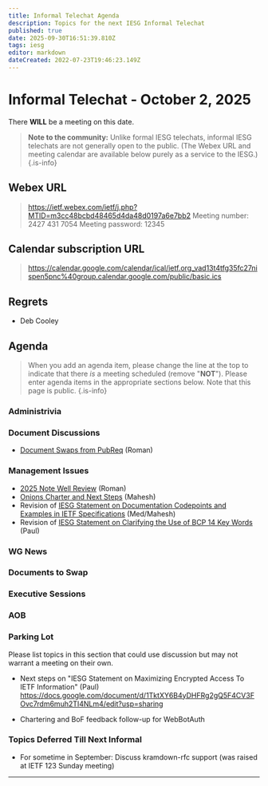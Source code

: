 ```yaml
---
title: Informal Telechat Agenda
description: Topics for the next IESG Informal Telechat
published: true
date: 2025-09-30T16:51:39.810Z
tags: iesg
editor: markdown
dateCreated: 2022-07-23T19:46:23.149Z
---
```


# Informal Telechat - October 2, 2025

There **WILL** be a meeting on this date.

> **Note to the community:** Unlike formal IESG telechats, informal IESG telechats are not generally open to the public. (The Webex URL and meeting calendar are available below purely as a service to the IESG.)
{.is-info}

## Webex URL

> https://ietf.webex.com/ietf/j.php?MTID=m3cc48bcbd48465d4da48d0197a6e7bb2
Meeting number: 2427 431 7054
Meeting password: 12345 


## Calendar subscription URL

> https://calendar.google.com/calendar/ical/ietf.org_vad13t4tfg35fc27nispen5pnc%40group.calendar.google.com/public/basic.ics


## Regrets
* Deb Cooley

## Agenda

> When you add an agenda item, please change the line at the top to indicate that there *is* a meeting scheduled (remove "**NOT**"). Please enter agenda items in the appropriate sections below.
Note that this page is public.
{.is-info}


### Administrivia




### Document Discussions

* [Document Swaps from PubReq](https://docs.google.com/spreadsheets/d/1FapZ-Etp04C7fmKpA7V460CCmHdv1iQ8GmeS8BVlQNQ/edit?gid=0#gid=0) (Roman)

### Management Issues
* [2025 Note Well Review](https://docs.google.com/document/d/1ckR8rctRir4xZewNe9P7topSpltaNI5E9kSKg1JtIyE/edit?tab=t.0) (Roman)
* [Onions Charter and Next Steps](/https://datatracker.ietf.org/doc/charter-ietf-onions/) (Mahesh)
* Revision of [IESG Statement on Documentation  Codepoints and Examples in IETF Specifications](https://docs.google.com/document/d/1QqNhXWQfElrmDhO1oA8yyTJiujGjTzmw/edit) (Med/Mahesh)
* Revision of [IESG Statement on Clarifying the Use of BCP 14 Key Words](https://docs.google.com/document/d/1yDPSf2kfln29aH_lCHkyFuFpgLNmc3lJVNacjKE8JDQ/edit?usp=sharing) (Paul)
 
 
### WG News 


### Documents to Swap 

### Executive Sessions



### AOB



### Parking Lot
Please list topics in this section that could use discussion but may not warrant a meeting on their own. 

* Next steps on "IESG Statement on Maximizing Encrypted Access To  IETF Information" (Paul)
https://docs.google.com/document/d/1TktXY6B4yDHFRg2gQ5F4CV3FOvc7rdm6muh2TI4NLm4/edit?usp=sharing

* Chartering and BoF feedback follow-up for WebBotAuth

### Topics Deferred Till Next Informal 
* For sometime in September: Discuss kramdown-rfc support (was raised at IETF 123 Sunday meeting)


-------


